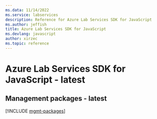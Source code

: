 ```yaml
---
ms.data: 11/14/2022
ms.service: labservices
description: Reference for Azure Lab Services SDK for JavaScript
ms.author: jeffish
title: Azure Lab Services SDK for JavaScript
ms.devlang: javascript
author: xirzec
ms.topic: reference
---
```

# Azure Lab Services SDK for JavaScript - latest

## Management packages - latest
[!INCLUDE [mgmt-packages](lab-services-mgmt-index.md)]